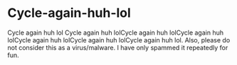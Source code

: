 # Cycle-again-huh-lol
Cycle again huh lol Cycle again huh lolCycle again huh lolCycle again huh lolCycle again huh lolCycle again huh lolCycle again huh lol. 
Also, please do not consider this as a virus/malware. I have only spammed it repeatedly for fun.
